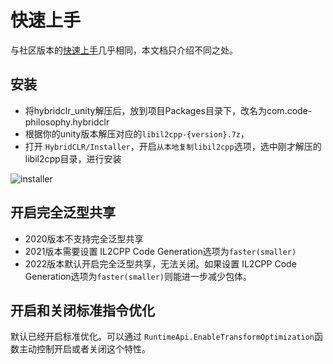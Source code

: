 # 快速上手

与社区版本的[快速上手](../../beginner/quickstart.md)几乎相同，本文档只介绍不同之处。

## 安装

- 将hybridclr_unity解压后，放到项目Packages目录下，改名为com.code-philosophy.hybridclr
- 根据你的unity版本解压对应的`libil2cpp-{version}.7z`，
- 打开 `HybridCLR/Installer`，开启`从本地复制libil2cpp`选项，选中刚才解压的libil2cpp目录，进行安装

![installer](/img/hybridclr/ultimate-installer.jpg)

## 开启完全泛型共享

- 2020版本不支持完全泛型共享
- 2021版本需要设置 IL2CPP Code Generation选项为`faster(smaller)`
- 2022版本默认开启完全泛型共享，无法关闭。如果设置 IL2CPP Code Generation选项为`faster(smaller)`则能进一步减少包体。

## 开启和关闭标准指令优化

默认已经开启标准优化。可以通过 `RuntimeApi.EnableTransformOptimization`函数主动控制开启或者关闭这个特性。


